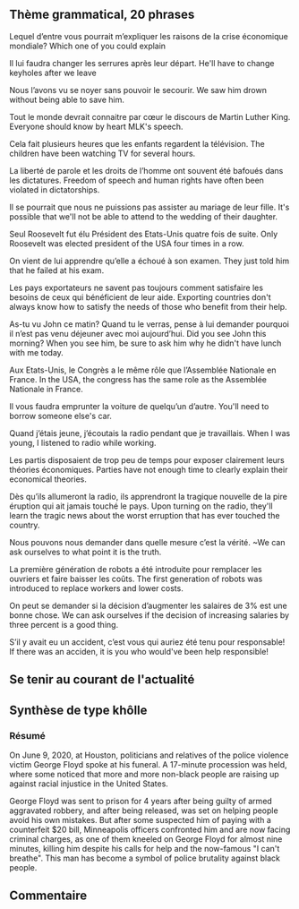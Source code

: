 ## Thème grammatical, 20 phrases

Lequel d’entre vous pourrait m’expliquer les raisons de la crise économique mondiale?
Which one of you could explain 

Il lui faudra changer les serrures après leur départ.
He'll have to change keyholes after we leave

Nous l’avons vu se noyer sans pouvoir le secourir.
We saw him drown without being able to save him.

Tout le monde devrait connaitre par cœur le discours de Martin Luther King.
Everyone should know by heart MLK's speech.

Cela fait plusieurs heures que les enfants regardent la télévision.
The children have been watching TV for several hours.

La liberté de parole et les droits de l’homme ont souvent été bafoués dans les dictatures.
Freedom of speech and human rights have often been violated in dictatorships.

Il se pourrait que nous ne puissions pas assister au mariage de leur fille.
It's possible that we'll not be able to attend to the wedding of their daughter.

Seul Roosevelt fut élu Président des Etats-Unis quatre fois de suite.
Only Roosevelt was elected president of the USA four times in a row.

On vient de lui apprendre qu’elle a échoué à son examen.
They just told him that he failed at his exam.

Les pays exportateurs ne savent pas toujours comment satisfaire les besoins de ceux qui bénéficient de leur aide.
Exporting countries don't always know how to satisfy the needs of those who benefit from their help.

As-tu vu John ce matin? Quand tu le verras, pense à lui demander pourquoi il n’est pas venu déjeuner avec moi aujourd’hui.
Did you see John this morning? When you see him, be sure to ask him why he didn't have lunch with me today.

Aux Etats-Unis, le Congrès a le même rôle que l’Assemblée Nationale en France.
In the USA, the congress has the same role as the Assemblée Nationale in France.

Il vous faudra emprunter la voiture de quelqu’un d’autre.
You'll need to borrow someone else's car.

Quand j’étais jeune, j’écoutais la radio pendant que je travaillais.
When I was young, I listened to radio while working.

Les partis disposaient de trop peu de temps pour exposer clairement leurs théories économiques.
Parties have not enough time to clearly explain their economical theories.

Dès qu’ils allumeront la radio, ils apprendront la tragique nouvelle de la pire éruption qui ait jamais touché le pays.
Upon turning on the radio, they'll learn the tragic news about the worst erruption that has ever touched the country.

Nous pouvons nous demander dans quelle mesure c’est la vérité.
~We can ask ourselves to what point it is the truth.

La première génération de robots a été introduite pour remplacer les ouvriers et faire baisser les coûts.
The first generation of robots was introduced to replace workers and lower costs.

On peut se demander si la décision d’augmenter les salaires de 3% est une bonne chose.
We can ask ourselves if the decision of increasing salaries by three percent is a good thing.

S’il y avait eu un accident, c’est vous qui auriez été tenu pour responsable!
If there was an acciden, it is you who would've been help responsible!

## Se tenir au courant de l'actualité

## Synthèse de type khôlle

### Résumé

On June 9, 2020, at Houston, politicians and relatives of the police violence victim George Floyd spoke at his funeral. A 17-minute procession was held, where some noticed that more and more non-black people are raising up against racial injustice in the United States.

George Floyd was sent to prison for 4 years after being guilty of armed aggravated robbery, and after being released, was set on helping people avoid his own mistakes. But after some suspected him of paying with a counterfeit $20 bill, Minneapolis officers confronted him and are now facing criminal charges, as one of them kneeled on George Floyd for almost nine minutes, killing him despite his calls for help and the now-famous "I can't breathe". This man has become a symbol of police brutality against black people. 

## Commentaire


